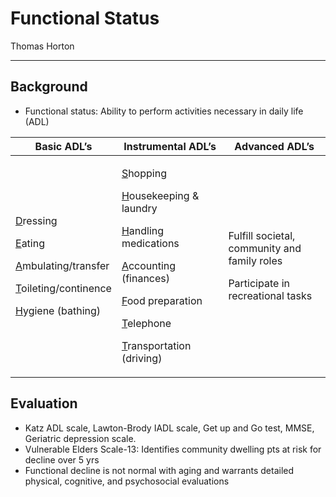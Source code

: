 
# Functional Status

Thomas Horton

---


## Background

- Functional status: Ability to perform activities necessary in daily
    life (ADL)

<table>
<colgroup>
<col style="width: 29%" />
<col style="width: 35%" />
<col style="width: 34%" />
</colgroup>
<thead>
<tr class="header">
<th>Basic ADL’s</th>
<th>Instrumental ADL’s</th>
<th>Advanced ADL’s</th>
</tr>
</thead>
<tbody>
<tr class="odd">
<td><p><u>D</u>ressing</p>
<p><u>E</u>ating</p>
<p><u>A</u>mbulating/transfer</p>
<p><u>T</u>oileting/continence</p>
<p><u>H</u>ygiene (bathing)</p></td>
<td><p><u>S</u>hopping</p>
<p><u>H</u>ousekeeping &amp; laundry</p>
<p><u>H</u>andling medications</p>
<p><u>A</u>ccounting (finances)</p>
<p><u>F</u>ood preparation</p>
<p><u>T</u>elephone</p>
<p><u>T</u>ransportation (driving)</p></td>
<td><p>Fulfill societal, community and family roles</p>
<p>Participate in recreational tasks</p></td>
</tr>
</tbody>
</table>

## Evaluation

- Katz ADL scale, Lawton-Brody IADL scale, Get up and Go test, MMSE,
    Geriatric depression scale.
- Vulnerable Elders Scale-13: Identifies community dwelling pts at
    risk for decline over 5 yrs
- Functional decline is not normal with aging and warrants detailed
    physical, cognitive, and psychosocial evaluations
